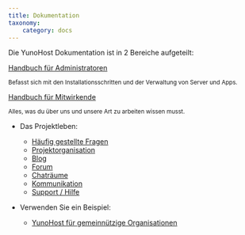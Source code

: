 ```yaml
---
title: Dokumentation
taxonomy:
    category: docs
---
```


<p class="lead">
Die YunoHost Dokumentation ist in 2 Bereiche aufgeteilt:
</p>

<div class="row text-center">

<div class="col col-md-4 col-md-offset-1">
<a class="btn btn-primary btn-lg" href="/admindoc"><span class="glyphicon glyphicon-lock"></span> Handbuch für Administratoren</a>
<p><small class="text-muted">Befasst sich mit den Installationsschritten und der Verwaltung von Server und Apps.</small></p>
</div>

<div class="col col-md-4 col-md-offset-1">
<a class="btn btn-danger btn-lg" href="/contributordoc"><span class="glyphicon glyphicon-heart"></span> Handbuch für Mitwirkende</a>
<p><small class="text-muted">Alles, was du über uns und unsere Art zu arbeiten wissen musst.</small></p>
</div>

</div>

* Das Projektleben:
   * [Häufig gestellte Fragen](/faq_en)
   * [Projektorganisation](/project_organization)
   * [Blog](https://forum.yunohost.org/c/announcement)
   * [Forum](https://forum.yunohost.org)
   * [Chaträume](/chat_rooms_en)
   * [Kommunikation](/communication_en)
   * [Support / Hilfe](/help)

* Verwenden Sie ein Beispiel:
   * [YunoHost für gemeinnützige Organisationen](/use_case_non-profit_organisations_en)
